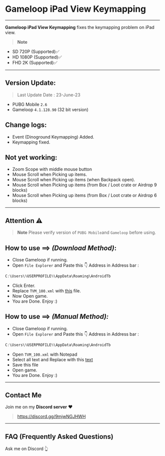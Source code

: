 # Gameloop iPad View Keymapping

---

**Gameloop iPad View Keymapping** fixes the keymapping problem on iPad view. 
> **Note**
- SD 720P (Supported)✅
- HD 1080P (Supported)✅
- FHD 2K (Supported)✅
---

## Version Update:
> Last Update Date : 23-June-23
- PUBG Mobile `2.6`
- Gameloop `4.1.128.90` (32 bit version)

## Change logs:

- Event (Dinoground Keymapping) Added.
- Keymapping fixed.

## Not yet working:

- Zoom Scope with middle mouse button
- Mouse Scroll when Picking up items.
- Mouse Scroll when Picking up items (when Backpack open).
- Mouse Scroll when Picking up items (from Box / Loot crate or Airdrop 9 blocks)
- Mouse Scroll when Picking up items (from Box / Loot crate or Airdrop 6 blocks)
---

## Attention ⚠️

> **Note**
> Please verify version of `PUBG Mobile`and `Gameloop` before using.

## How to use ==> *(Download Method)*:

- Close Gameloop if running.
- Open `File Explorer` and Paste this 👇 Address in Address bar : 
```js
C:\Users\%USERPROFILE%\AppData\Roaming\AndroidTb
```
- Click Enter.
- Replace `TVM_100.xml` with [this](https://github.com/cool-dev-code/Gameloop-Pro-Keymapping/releases) file.
- Now Open game.
- You are Done. Enjoy :)

## How to use ==> *(Manual Method):*

- Close Gameloop if running.
- Open `File Explorer` and Paste this 👇 Address in Address bar : 
```js
C:\Users\%USERPROFILE%\AppData\Roaming\AndroidTb
```
- Open `TVM_100.xml` with Notepad
- Select all text and Replace with this [text](https://github.com/cool-dev-code/Gameloop-Pro-Keymapping/blob/main/TVM_100.xml)
- Save this file
- Open game.
- You are Done. Enjoy :)

---
## Contact Me
Join me on my **Discord server** ❤️
> https://discord.gg/9mjwNGJHWH
---
## FAQ (Frequently Asked Questions)
Ask me on Discord 👆
